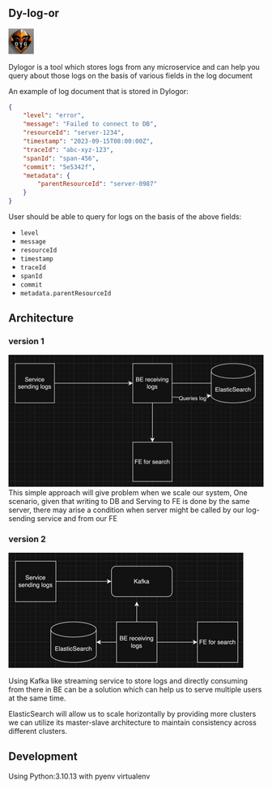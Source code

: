 ## Dy-log-or
<img src="img/img_2.png" alt="drawing" width="50"/>

Dylogor is a tool which stores logs from any microservice and 
can help you query about those logs on the basis of various fields
in the log document

An example of log document that is stored in Dylogor:

```json
{
	"level": "error",
	"message": "Failed to connect to DB",
    "resourceId": "server-1234",
	"timestamp": "2023-09-15T08:00:00Z",
	"traceId": "abc-xyz-123",
    "spanId": "span-456",
    "commit": "5e5342f",
    "metadata": {
        "parentResourceId": "server-0987"
    }
}
```

User should be able to query for logs on the basis of the above fields:

- `level`
- `message`
- `resourceId`
- `timestamp`
- `traceId`
- `spanId`
- `commit`
- `metadata.parentResourceId`

## Architecture

### version 1
![img.png](img/img.png)
This simple approach will give problem when we scale our system, One
scenario, given that writing to DB and Serving to FE is done by the 
same server, there may arise a condition when server might be called 
by our log-sending service and from our FE

### version 2

![img_1.png](img/img_1.png)

Using Kafka like streaming service to store logs and directly consuming
from there in BE can be a solution which can help us to serve multiple
users at the same time.

ElasticSearch will allow us to scale horizontally by providing more clusters
we can utilize its master-slave architecture to maintain consistency across different
clusters.

## Development

Using Python:3.10.13 with pyenv virtualenv
